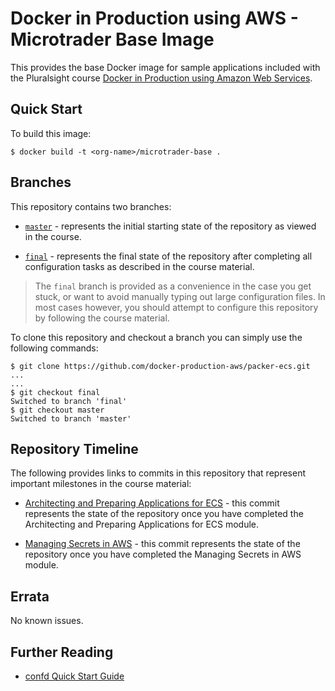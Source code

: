 # Docker in Production using AWS - Microtrader Base Image

This provides the base Docker image for sample applications included with the Pluralsight course [Docker in Production using Amazon Web Services](https://app.pluralsight.com/library/courses/docker-production-using-amazon-web-services/table-of-contents).

## Quick Start

To build this image: 

```
$ docker build -t <org-name>/microtrader-base .
```

## Branches

This repository contains two branches:

- [`master`](https://github.com/docker-production-aws/microtrader-base/tree/master) - represents the initial starting state of the repository as viewed in the course.

- [`final`](https://github.com/docker-production-aws/microtrader-base/tree/final) - represents the final state of the repository after completing all configuration tasks as described in the course material.

> The `final` branch is provided as a convenience in the case you get stuck, or want to avoid manually typing out large configuration files.  In most cases however, you should attempt to configure this repository by following the course material.

To clone this repository and checkout a branch you can simply use the following commands:

```
$ git clone https://github.com/docker-production-aws/packer-ecs.git
...
...
$ git checkout final
Switched to branch 'final'
$ git checkout master
Switched to branch 'master'

```

## Repository Timeline

The following provides links to commits in this repository that represent important milestones in the course material:

- [Architecting and Preparing Applications for ECS](https://github.com/docker-production-aws/microtrader-base/tree/architecting-and-preparing-applications) - this commit represents the state of the repository once you have completed the Architecting and Preparing Applications for ECS module.

- [Managing Secrets in AWS](https://github.com/docker-production-aws/microtrader-base/tree/managing-secrets-in-aws) - this commit represents the state of the repository once you have completed the Managing Secrets in AWS module.

## Errata

No known issues.

## Further Reading

- [confd Quick Start Guide](https://github.com/kelseyhightower/confd/blob/master/docs/quick-start-guide.md)
